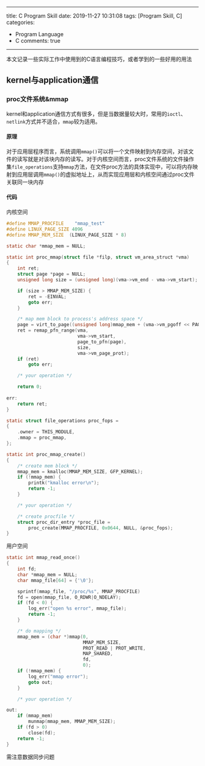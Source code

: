
---
title: C Program Skill
date: 2019-11-27 10:31:08
tags: [Program Skill, C]
categories:
- Program Language
- C
comments: true
---
本文记录一些实际工作中使用到的C语言编程技巧，或者学到的一些好用的用法

## kernel与application通信


### proc文件系统&mmap
kernel和application通信方式有很多，但是当数据量较大时，常用的`ioctl`、`netlink`方式并不适合，`mmap`较为适用。

#### 原理
对于应用层程序而言，系统调用`mmap()`可以将一个文件映射到内存空间，对该文件的读写就是对该块内存的读写。对于内核空间而言，proc文件系统的文件操作集`file_operations`支持`mmap`方法，在文件proc方法的具体实现中，可以将内存映射到应用层调用`mmap()`的虚拟地址上，从而实现应用层和内核空间通过proc文件关联同一块内存

#### 代码
内核空间
```c
#define MMAP_PROCFILE    "mmap_test"
#define LINUX_PAGE_SIZE 4096
#define MMAP_MEM_SIZE  (LINUX_PAGE_SIZE * 8)

static char *mmap_mem = NULL;

static int proc_mmap(struct file *filp, struct vm_area_struct *vma)  
{
    int ret;
    struct page *page = NULL;
    unsigned long size = (unsigned long)(vma->vm_end - vma->vm_start); 

    if (size > MMAP_MEM_SIZE) {  
        ret = -EINVAL;  
        goto err;  
    } 

    /* map mem block to process's address space */
    page = virt_to_page((unsigned long)mmap_mem + (vma->vm_pgoff << PAGE_SHIFT));
    ret = remap_pfn_range(vma, 
                          vma->vm_start, 
                          page_to_pfn(page), 
                          size, 
                          vma->vm_page_prot);
    if (ret)
        goto err;

    /* your operation */

    return 0;
    
err:
    return ret;
}

static struct file_operations proc_fops =  
{  
    .owner = THIS_MODULE,  
    .mmap = proc_mmap,  
};  

static int proc_mmap_create()
{
    /* create mem block */
    mmap_mem = kmalloc(MMAP_MEM_SIZE, GFP_KERNEL);
    if (!mmap_mem) {
        printk("kmalloc error\n");
        return -1;
    }

    /* your operation */

    /* create procfile */
    struct proc_dir_entry *proc_file = 
        proc_create(MMAP_PROCFILE, 0x0644, NULL, &proc_fops);
}
```

用户空间
```c
static int mmap_read_once()
{
    int fd;
    char *mmap_mem = NULL;
    char mmap_file[64] = {'\0'};

    sprintf(mmap_file, "/proc/%s", MMAP_PROCFILE)
    fd = open(mmap_file, O_RDWR|O_NDELAY);
    if (fd < 0) {
        log_err("open %s error", mmap_file);
        return -1;
    }

    /* do mapping */
    mmap_mem = (char *)mmap(0, 
                            MMAP_MEM_SIZE, 
                            PROT_READ | PROT_WRITE, 
                            MAP_SHARED, 
                            fd, 
                            0);
    if (!mmap_mem) {
        log_err("mmap error");
        goto out;
    }

    /* your operation */

out:
    if (mmap_mem)
        munmap(mmap_mem, MMAP_MEM_SIZE);
    if (fd > 0)
        close(fd);
    return -1;
}
```

需注意数据同步问题